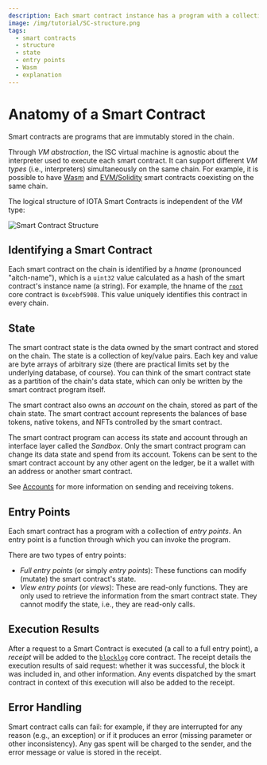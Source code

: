 ```yaml
---
description: Each smart contract instance has a program with a collection of entry points and a state.
image: /img/tutorial/SC-structure.png
tags:
  - smart contracts
  - structure
  - state
  - entry points
  - Wasm
  - explanation
---
```


# Anatomy of a Smart Contract

Smart contracts are programs that are immutably stored in the chain.

Through _VM abstraction_, the ISC virtual machine is agnostic about the interpreter used to execute each smart contract.
It can support different _VM types_ (i.e., interpreters) simultaneously on the same chain.
For example, it is possible to have [Wasm](/wasp-wasm/introduction/) and [EVM/Solidity](/wasp-evm/introduction/) smart
contracts coexisting on the same chain.

The logical structure of IOTA Smart Contracts is independent of the _VM_ type:

![Smart Contract Structure](/img/tutorial/SC-structure.png)

## Identifying a Smart Contract

Each smart contract on the chain is identified by a _hname_ (pronounced "aitch-name"), which is a `uint32` value
calculated as a hash of the smart contract's instance name (a string).
For example, the hname of the [`root`](/wasp-wasm/reference/core-contracts/root/) core contract
is `0xcebf5908`. This
value uniquely identifies this contract in every chain.

## State

The smart contract state is the data owned by the smart contract and stored on the chain.
The state is a collection of key/value pairs.
Each key and value are byte arrays of arbitrary size (there are practical limits set by the underlying database, of
course).
You can think of the smart contract state as a partition of the chain's data state, which can only be written by the
smart contract program itself.

The smart contract also owns an _account_ on the chain, stored as part of the chain state.
The smart contract account represents the balances of base tokens, native tokens, and NFTs controlled by the smart
contract.

The smart contract program can access its state and account through an interface layer called the _Sandbox_.
Only the smart contract program can change its data state and spend from its
account. Tokens can be sent to the smart contract account by any other agent on
the ledger, be it a wallet with an address or another smart contract.

See [Accounts](/wasp-wasm/explanations/how-accounts-work) for more information on sending and receiving
tokens.

## Entry Points

Each smart contract has a program with a collection of _entry points_.
An entry point is a function through which you can invoke the program.

There are two types of entry points:

- _Full entry points_ (or simply _entry points_): These functions can modify
  (mutate) the smart contract's state.
- _View entry points_ (or _views_): These are read-only functions. They are only used
  to retrieve the information from the smart contract state. They cannot
  modify the state, i.e., they are read-only calls.

## Execution Results

After a request to a Smart Contract is executed (a call to a full entry point), a _receipt_ will be added to
the [`blocklog`](/wasp-wasm/reference/core-contracts/blocklog/) core contract. The receipt details the
execution results
of said request: whether it was successful, the block it was included in, and other information.
Any events dispatched by the smart contract in context of this execution will also be added to the receipt.

## Error Handling

Smart contract calls can fail: for example, if they are interrupted for any reason (e.g., an exception) or if it
produces an error (missing parameter or other inconsistency).
Any gas spent will be charged to the sender, and the error message or value is stored in the receipt.
